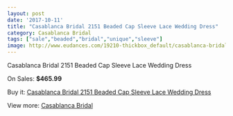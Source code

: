 ```yaml
---
layout: post
date: '2017-10-11'
title: "Casablanca Bridal 2151 Beaded Cap Sleeve Lace Wedding Dress"
category: Casablanca Bridal
tags: ["sale","beaded","bridal","unique","sleeve"]
image: http://www.eudances.com/19210-thickbox_default/casablanca-bridal-2151-beaded-cap-sleeve-lace-wedding-dress.jpg
---
```

Casablanca Bridal 2151 Beaded Cap Sleeve Lace Wedding Dress

On Sales: **$465.99**
<a href="https://www.eudances.com/en/casablanca-bridal/5720-casablanca-bridal-2151-beaded-cap-sleeve-lace-wedding-dress.html"><amp-img layout="responsive" width="600" height="600" src="//www.eudances.com/19210-thickbox_default/casablanca-bridal-2151-beaded-cap-sleeve-lace-wedding-dress.jpg" alt="Casablanca Bridal 2151 Beaded Cap Sleeve Lace Wedding Dress 0" /></a>
<a href="https://www.eudances.com/en/casablanca-bridal/5720-casablanca-bridal-2151-beaded-cap-sleeve-lace-wedding-dress.html"><amp-img layout="responsive" width="600" height="600" src="//www.eudances.com/19212-thickbox_default/casablanca-bridal-2151-beaded-cap-sleeve-lace-wedding-dress.jpg" alt="Casablanca Bridal 2151 Beaded Cap Sleeve Lace Wedding Dress 1" /></a>
<a href="https://www.eudances.com/en/casablanca-bridal/5720-casablanca-bridal-2151-beaded-cap-sleeve-lace-wedding-dress.html"><amp-img layout="responsive" width="600" height="600" src="//www.eudances.com/19211-thickbox_default/casablanca-bridal-2151-beaded-cap-sleeve-lace-wedding-dress.jpg" alt="Casablanca Bridal 2151 Beaded Cap Sleeve Lace Wedding Dress 2" /></a>

Buy it: [Casablanca Bridal 2151 Beaded Cap Sleeve Lace Wedding Dress](https://www.eudances.com/en/casablanca-bridal/5720-casablanca-bridal-2151-beaded-cap-sleeve-lace-wedding-dress.html "Casablanca Bridal 2151 Beaded Cap Sleeve Lace Wedding Dress")

View more: [Casablanca Bridal](https://www.eudances.com/en/4-casablanca-bridal "Casablanca Bridal")